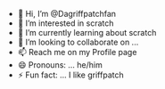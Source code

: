 - 👋 Hi, I’m @Dagriffpatchfan
- 👀 I’m interested in scratch
- 🌱 I’m currently learning about scratch
- 💞️ I’m looking to collaborate on ...
- 📫 Reach me on my Profile page
- 😄 Pronouns: ... he/him
- ⚡ Fun fact: ... I like griffpatch 

<!---
Dagriffpatchfan/Dagriffpatchfan is a ✨ special ✨ repository because its `README.md` (this file) appears on your GitHub profile.
You can click the Preview link to take a look at your changes.
--->
